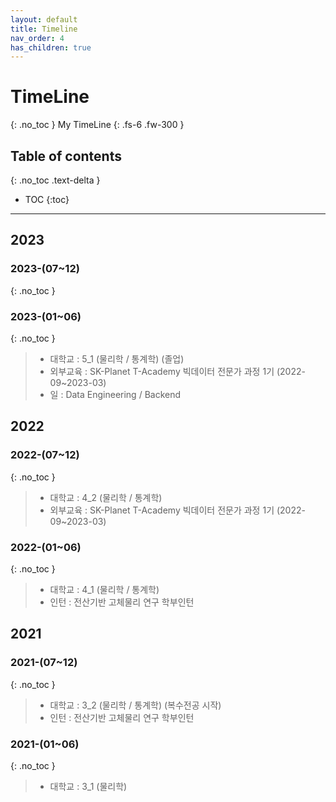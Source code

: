 ```yaml
---
layout: default
title: Timeline
nav_order: 4
has_children: true
---
```


# TimeLine
{: .no_toc }
My TimeLine
{: .fs-6 .fw-300 }

## Table of contents
{: .no_toc .text-delta }

- TOC
{:toc}

---
## 2023
### 2023-(07~12)
{: .no_toc }
### 2023-(01~06)
{: .no_toc }
> - 대학교 : 5_1 (물리학 / 통계학) (졸업)
> - 외부교육 : SK-Planet T-Academy 빅데이터 전문가 과정 1기 (2022-09~2023-03)
> - 일 : Data Engineering / Backend

## 2022
### 2022-(07~12)
{: .no_toc }
> - 대학교 : 4_2 (물리학 / 통계학)
> - 외부교육 : SK-Planet T-Academy 빅데이터 전문가 과정 1기 (2022-09~2023-03)

### 2022-(01~06)
{: .no_toc }
> - 대학교 : 4_1 (물리학 / 통계학)
> - 인턴 : 전산기반 고체물리 연구 학부인턴

## 2021
### 2021-(07~12)
{: .no_toc }
> - 대학교 : 3_2 (물리학 / 통계학) (복수전공 시작)
> - 인턴 : 전산기반 고체물리 연구 학부인턴

### 2021-(01~06)
{: .no_toc }
> - 대학교 : 3_1 (물리학)
